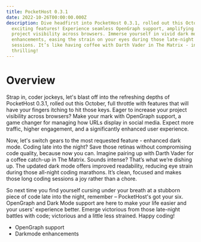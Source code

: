 ```yaml
---
title: PocketHost 0.3.1
date: 2022-10-26T00:00:00.000Z
description: Dive headfirst into PocketHost 0.3.1, rolled out this October with
  exciting features! Experience seamless OpenGraph support, amplifying your
  project visibility across browsers. Immerse yourself in vivid dark mode
  enhancements, easing the strain on your eyes during those late-night coding
  sessions. It’s like having coffee with Darth Vader in The Matrix - intense and
  thrilling!
---
```


# Overview

Strap in, coder jockeys, let's blast off into the refreshing depths of PocketHost 0.3.1, rolled out this October, full throttle with features that will have your fingers itching to hit those keys. Eager to increase your project visibility across browsers? Make your mark with OpenGraph support, a game changer for managing how URLs display in social media. Expect more traffic, higher engagement, and a significantly enhanced user experience.

Now, let's switch gears to the most requested feature - enhanced dark mode. Coding late into the night? Save those retinas without compromising code quality, because now you can. Imagine pairing up with Darth Vader for a coffee catch-up in The Matrix. Sounds intense? That’s what we’re dishing up. The updated dark mode offers improved readability, reducing eye strain during those all-night coding marathons. It’s clean, focused and makes those long coding sessions a joy rather than a chore.

So next time you find yourself cursing under your breath at a stubborn piece of code late into the night, remember – PocketHost's got your six. OpenGraph and Dark Mode support are here to make your life easier and your users' experience better. Emerge victorious from those late-night battles with code; victorious and a little less strained. Happy coding!

- OpenGraph support
- Darkmode enhancements
